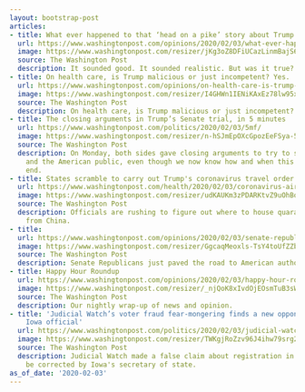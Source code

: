 ```yaml
---
layout: bootstrap-post
articles:
- title: What ever happened to that ‘head on a pike’ story about Trump and the Republicans?
  url: https://www.washingtonpost.com/opinions/2020/02/03/what-ever-happened-that-head-pike-story-about-trump-republicans/
  image: https://www.washingtonpost.com/resizer/jKg3oZ8DFiUCazLinmBajS6c5LU=/1440x0/smart/arc-anglerfish-washpost-prod-washpost.s3.amazonaws.com/public/PZ3JKHAJU5AKTEI3O6HYGMDAAM
  source: The Washington Post
  description: It sounded good. It sounded realistic. But was it true?
- title: On health care, is Trump malicious or just incompetent? Yes.
  url: https://www.washingtonpost.com/opinions/on-health-care-is-trump-malicious-or-just-incompetent-yes/2020/02/03/f081d74e-46d0-11ea-8124-0ca81effcdfb_story.html
  image: https://www.washingtonpost.com/resizer/I4GHWn1IENiKAxEz78lw95xStTo=/1440x0/smart/arc-anglerfish-washpost-prod-washpost.s3.amazonaws.com/public/P7YFRMSBFII6VGOHDX6UEQNC7Y.jpg
  source: The Washington Post
  description: On health care, is Trump malicious or just incompetent? Yes. washingtonpost.com
- title: The closing arguments in Trump’s Senate trial, in 5 minutes
  url: https://www.washingtonpost.com/politics/2020/02/03/5mf/
  image: https://www.washingtonpost.com/resizer/n-hSJmEpOXcGpozEeFSya-5KH_0=/1440x0/smart/arc-anglerfish-washpost-prod-washpost.s3.amazonaws.com/public/QY266VVAO5DTBF5W24DHN2AWLU.png
  source: The Washington Post
  description: On Monday, both sides gave closing arguments to try to sway the Senate
    and the American public, even though we now know how and when this will likely
    end.
- title: States scramble to carry out Trump's coronavirus travel order
  url: https://www.washingtonpost.com/health/2020/02/03/coronavirus-airport-quarantine/
  image: https://www.washingtonpost.com/resizer/udKAUKm3zPDARKtvZ9uOhBqurNI=/1440x0/smart/arc-anglerfish-washpost-prod-washpost.s3.amazonaws.com/public/DL6PXTSGDEI6VENLZZBZVJOHYE.jpg
  source: The Washington Post
  description: Officials are rushing to figure out where to house quarantined passengers
    from China.
- title: 
  url: https://www.washingtonpost.com/opinions/2020/02/03/senate-republicans-just-paved-road-american-authoritarianism/
  image: https://www.washingtonpost.com/resizer/GgcaqMeoxls-TsY4toUfZZbcicg=/1440x0/smart/arc-anglerfish-washpost-prod-washpost.s3.amazonaws.com/public/PDB6LQCEMAI6VGOHDX6UEQNC7Y.jpg
  source: The Washington Post
  description: Senate Republicans just paved the road to American authoritarianism.
- title: Happy Hour Roundup
  url: https://www.washingtonpost.com/opinions/2020/02/03/happy-hour-roundup/
  image: https://www.washingtonpost.com/resizer/_njQoK8xIvdOjEOsmTuB3sWPkrA=/1440x0/smart/arc-anglerfish-washpost-prod-washpost.s3.amazonaws.com/public/AU4EHSR4UAI6VL7CBEHLG63AWE.jpg
  source: The Washington Post
  description: Our nightly wrap-up of news and opinion.
- title: 'Judicial Watch’s voter fraud fear-mongering finds a new opponent: a pro-voter-ID
    Iowa official'
  url: https://www.washingtonpost.com/politics/2020/02/03/judicial-watchs-voter-fraud-fear-mongering-finds-new-opponent-pro-voter-id-iowa-official/
  image: https://www.washingtonpost.com/resizer/TWKgjRoZzv96J4ihw79srg2_TmA=/1440x0/smart/arc-anglerfish-washpost-prod-washpost.s3.amazonaws.com/public/DSXHNKXHJUI6PK2QMIP6AWEDIA.jpg
  source: The Washington Post
  description: Judicial Watch made a false claim about registration in Iowa only to
    be corrected by Iowa's secretary of state.
as_of_date: '2020-02-03'
---
```


